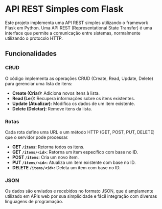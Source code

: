 # API REST Simples com Flask

Este projeto implementa uma API REST simples utilizando o framework Flask em Python. Uma API REST (Representational State Transfer) é uma interface que permite a comunicação entre sistemas, normalmente utilizando o protocolo HTTP.

## Funcionalidades

### CRUD
O código implementa as operações CRUD (Create, Read, Update, Delete) para gerenciar uma lista de itens:

- **Create (Criar):** Adiciona novos itens à lista.
- **Read (Ler):** Recupera informações sobre os itens existentes.
- **Update (Atualizar):** Modifica os dados de um item existente.
- **Delete (Deletar):** Remove itens da lista.

### Rotas
Cada rota define uma URL e um método HTTP (GET, POST, PUT, DELETE) que o servidor pode processar.

- **GET `/items`:** Retorna todos os itens.
- **GET `/items/<id>`:** Retorna um item específico com base no ID.
- **POST `/items`:** Cria um novo item.
- **PUT `/items/<id>`:** Atualiza um item existente com base no ID.
- **DELETE `/items/<id>`:** Deleta um item com base no ID.

### JSON
Os dados são enviados e recebidos no formato JSON, que é amplamente utilizado em APIs web por sua simplicidade e fácil integração com diversas linguagens de programação.
